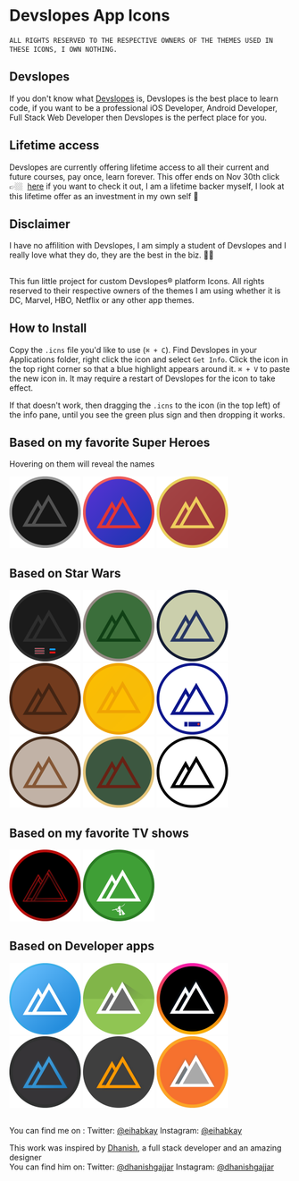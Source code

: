 Devslopes App Icons
======================================

```
ALL RIGHTS RESERVED TO THE RESPECTIVE OWNERS OF THE THEMES USED IN THESE ICONS, I OWN NOTHING.

```

## Devslopes
If you don't know what [Devslopes](https://devslopes.com/) is, Devslopes is the best place to learn code, if you want to be a professional iOS Developer, Android Developer, Full Stack Web Developer then Devslopes is the perfect place for you.

## Lifetime access
Devslopes are currently offering lifetime access to all their current and future courses, pay once, learn forever.
This offer ends on Nov 30th click 👉🏼  [here](https://devslopes.com/lifetime-access/) if you want to check it out, I am a lifetime backer myself, I look at this lifetime offer as an investment in my own self 🙂

## Disclaimer
I have no affilition with Devslopes, I am simply a student of Devslopes and I really love what they do, they are the best in the biz. 👌🏼

##

This fun little project for custom Devslopes® platform Icons. All rights reserved to their respective owners of the themes I am using whether it is DC, Marvel, HBO, Netflix or any other app themes.

## How to Install

Copy the `.icns` file you'd like to use (`⌘ + C`). Find Devslopes in your Applications folder, right click the icon and select `Get Info`. Click the icon in the top right corner so that a blue highlight appears around it. `⌘ + V` to paste the new icon in. It may require a restart of Devslopes for the icon to take effect.

If that doesn't work, then dragging the `.icns` to the icon (in the top left) of the info pane, until you see the green plus sign and then dropping it works.



## Based on my favorite Super Heroes
Hovering on them will reveal the names

<img src="png/Batman.png" title="Batman" width="128"/>  <img src="png/Spiderman.png" title="Spiderman" width="128"/>  <img src="png/Ironman.png" title="Ironman" width="128"/>

## Based on Star Wars

<img src="png/Darth Vader.png" title="Darth Vader" width="128"/>  <img src="png/Yoda.png" title="Yoda" width="128"/>  <img src="png/Han Solo.png" title="Han Solo" width="128"/>  <img src="png/Chewbacca.png" title="Chewbacca" width="128"/>  <img src="png/C3PO.png" title="C3PO" width="128"/>  <img src="png/R2D2.png" title="R2D2" width="128"/>  <img src="png/Luke Skywalker.png" title="Luke Skywalker" width="128"/>  <img src="png/Boba Fett.png" title="Boba Fett" width="128"/>  <img src="png/Storm Trooper.png" title="Storm Trooper" width="128"/>

## Based on my favorite TV shows

<img src="png/Stranger Things.png" title="Stranger Things" width="128"/>  <img src="png/Pied Piper.png" title="Pied Piper" width="128"/>

## Based on Developer apps

<img src="png/Xcode.png" title="Xcode" width="128"/>  <img src="png/Android Studio.png" title="Android Studio" width="128"/>  <img src="png/Hyper Terminal.png" title="Hyper Terminal" width="128"/>  <img src="png/VSCode.png" title="Visual Studio Code" width="128"/>  <img src="png/Sublime Text.png" title="Sublime Text" width="128"/>  <img src="png/Postman.png" title="Postman" width="128"/>

## 
You can find me on :
Twitter: [@eihabkay](https://twitter.com/eihabkay)
Instagram: [@eihabkay](https://www.instagram.com/eihabkay)


This work was inspired by [Dhanish](https://github.com/dhanishgajjar), a full stack developer and an amazing designer<br>
You can find him on:
Twitter: [@dhanishgajjar](https://twitter.com/dhanishgajjar)
Instagram: [@dhanishgajjar](https://instagram.com/dhanishgajjar)
